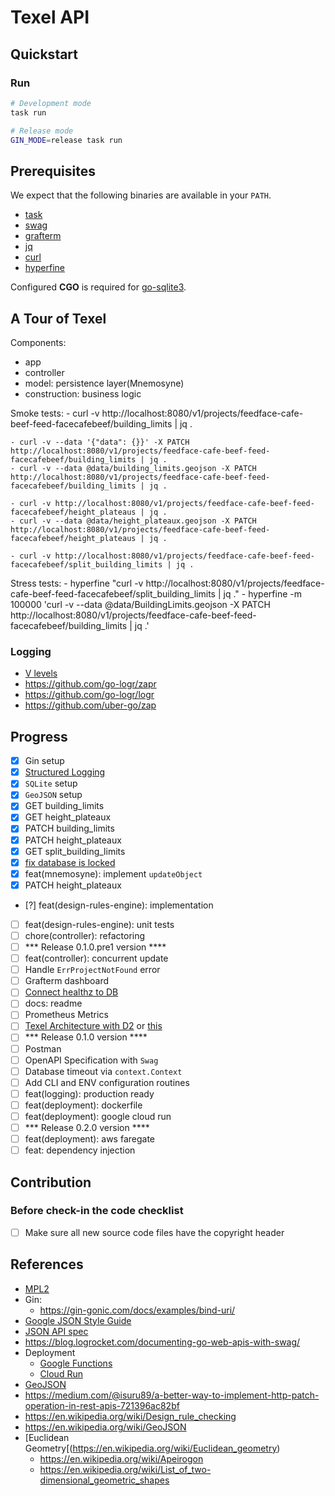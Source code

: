 # Texel API

## Quickstart

### Run

```bash
# Development mode
task run

# Release mode
GIN_MODE=release task run
```

## Prerequisites

We expect that the following binaries are available in your `PATH`.

  - [task](https://taskfile.dev/)
  - [swag](https://github.com/swaggo/swag)
  - [grafterm](https://github.com/slok/grafterm)
  - [jq](https://stedolan.github.io/jq/)
  - [curl](https://curl.haxx.se/)
  - [hyperfine](https://github.com/sharkdp/hyperfine/)

Configured **CGO** is required for [go-sqlite3](https://github.com/mattn/go-sqlite3?tab=readme-ov-file#installation).


## A Tour of Texel

  Components:
  - app
  - controller
  - model: persistence layer(Mnemosyne)
  - construction: business logic

  Smoke tests:
    - curl -v http://localhost:8080/v1/projects/feedface-cafe-beef-feed-facecafebeef/building_limits | jq .

    - curl -v --data '{"data": {}}' -X PATCH http://localhost:8080/v1/projects/feedface-cafe-beef-feed-facecafebeef/building_limits | jq .
    - curl -v --data @data/building_limits.geojson -X PATCH http://localhost:8080/v1/projects/feedface-cafe-beef-feed-facecafebeef/building_limits | jq .

    - curl -v http://localhost:8080/v1/projects/feedface-cafe-beef-feed-facecafebeef/height_plateaus | jq .
    - curl -v --data @data/height_plateaux.geojson -X PATCH http://localhost:8080/v1/projects/feedface-cafe-beef-feed-facecafebeef/height_plateaus | jq .

    - curl -v http://localhost:8080/v1/projects/feedface-cafe-beef-feed-facecafebeef/split_building_limits | jq .

  Stress tests:
    - hyperfine "curl -v http://localhost:8080/v1/projects/feedface-cafe-beef-feed-facecafebeef/split_building_limits | jq ."
    - hyperfine -m 100000 'curl -v --data @data/BuildingLimits.geojson -X PATCH http://localhost:8080/v1/projects/feedface-cafe-beef-feed-facecafebeef/building_limits | jq .'


### Logging

  - [V levels](https://github.com/kubernetes/community/blob/master/contributors/devel/sig-instrumentation/logging.md#what-method-to-use)
  - https://github.com/go-logr/zapr
  - https://github.com/go-logr/logr
  - https://github.com/uber-go/zap


## Progress

  - [x] Gin setup
  - [x] [Structured Logging](https://learninggolang.com/it5-gin-structured-logging.html)
  - [x] `SQLite` setup
  - [x] `GeoJSON` setup
  - [x] GET building_limits
  - [x] GET height_plateaux
  - [x] PATCH building_limits
  - [x] PATCH height_plateaux
  - [x] GET split_building_limits
  - [x] [fix database is locked](https://www2.sqlite.org/cvstrac/wiki?p=DatabaseIsLocked)
  - [x] feat(mnemosyne): implement `updateObject`
  - [x] PATCH height_plateaux
  - [?] feat(design-rules-engine): implementation
  - [ ] feat(design-rules-engine): unit tests
  - [ ] chore(controller): refactoring
  - [ ] *** Release 0.1.0.pre1 version ****
  - [ ] feat(controller): concurrent update
  - [ ] Handle `ErrProjectNotFound` error
  - [ ] Grafterm dashboard
  - [ ] [Connect healthz to DB](https://pkg.go.dev/database/sql#example-package-OpenDBService)
  - [ ] docs: readme
  - [ ] Prometheus Metrics
  - [ ] [Texel Architecture with D2](https://app.terrastruct.com/diagrams/2073737807) or [this](https://text-to-diagram.com/)
  - [ ] *** Release 0.1.0 version ****
  - [ ] Postman
  - [ ] OpenAPI Specification with `Swag`
  - [ ] Database timeout via `context.Context`
  - [ ] Add CLI and ENV configuration routines
  - [ ] feat(logging): production ready
  - [ ] feat(deployment): dockerfile
  - [ ] feat(deployment): google cloud run
  - [ ] *** Release 0.2.0 version ****
  - [ ] feat(deployment): aws faregate
  - [ ] feat: dependency injection

## Contribution

### Before check-in the code checklist

  - [ ] Make sure all new source code files have the copyright header


## References

- [MPL2](https://www.mozilla.org/en-US/MPL/headers/)
- Gin:
  - https://gin-gonic.com/docs/examples/bind-uri/
- [Google JSON Style Guide](https://google.github.io/styleguide/jsoncstyleguide.xml)
- [JSON API spec](https://github.com/json-api/json-api)
- https://blog.logrocket.com/documenting-go-web-apis-with-swag/
- Deployment
  - [Google Functions](https://cloud.google.com/functions/docs/concepts/execution-environment#functions-concepts-scopes-go)
  - [Cloud Run](https://cloud.google.com/run/)
- [GeoJSON](https://en.wikipedia.org/wiki/GeoJSON)
- https://medium.com/@isuru89/a-better-way-to-implement-http-patch-operation-in-rest-apis-721396ac82bf
- https://en.wikipedia.org/wiki/Design_rule_checking
- https://en.wikipedia.org/wiki/GeoJSON
- [Euclidean Geometry[(https://en.wikipedia.org/wiki/Euclidean_geometry)
  - https://en.wikipedia.org/wiki/Apeirogon
  - https://en.wikipedia.org/wiki/List_of_two-dimensional_geometric_shapes
